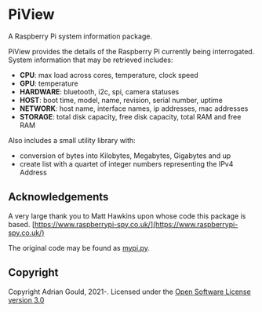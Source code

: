 # PiView

A Raspberry Pi system information package.

PiView provides the details of the Raspberry Pi currently being interrogated. 
System information that may be retrieved includes:

- **CPU**: max load across cores, temperature, clock speed
- **GPU**: temperature
- **HARDWARE**: bluetooth, i2c, spi, camera statuses
- **HOST**: boot time, model, name, revision, serial number, uptime
- **NETWORK**: host name, interface names, ip addresses, mac addresses
- **STORAGE**: total disk capacity, free disk capacity, total RAM and free RAM

Also includes a small utility library with:

- conversion of bytes into Kilobytes, Megabytes, Gigabytes and up
- create list with a quartet of integer numbers representing the IPv4 Address


## Acknowledgements

A very large thank you to Matt Hawkins upon whose code this package is based.
[https://www.raspberrypi-spy.co.uk/](https://www.raspberrypi-spy.co.uk/)

The original code may be found as
[mypi.py](https://github.com/tdamdouni/Raspberry-Pi-DIY-Projects/blob/master/MattHawkinsUK-rpispy-misc/python/mypi.py).



## Copyright

Copyright Adrian Gould, 2021-.
Licensed under the [Open Software License version 3.0](./LICENSE.txt)
